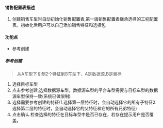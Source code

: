 #### 销售配置表描述

1. 创建销售车型时自动初始化销售配置表,第一版销售配置表继承选择的工程配置表。初始化后用户可以自己添加销售特征和选择包

#### 功能点

- 参考创建



##### 参考创建

> 从A车型下复制2个特征到B车型下，A是数据源,B是目标

1. 选择目标车型
2. 点击参考创建,选择数据源车型。数据源车型的平台车型需要与目标车型的数据源车型保持一致(系统已做限制)
3. 选择需要参考创建的特征(1.选择第一层特征时，会自动选择它的所有子特征2.选择第二层的特征时，会自动选择它的父特征和它的所有兄弟特征)
4. 点击确认.检查选择的特征在目标车型中是否已存在，若存在提示用户是否覆盖。

